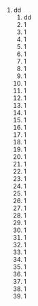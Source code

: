 1. dd
   1. dd
   2. 1
   3. 1
   4. 1
   5. 1
   6. 1
   7. 1
   8. 1
   9. 1
   10. 1
   11. 1
   12. 1
   13. 1
   14. 1
   15. 1
   16. 1
   17. 1
   18. 1
   19. 1
   20. 1
   21. 1
   22. 1
   23. 1
   24. 1
   25. 1
   26. 1
   27. 1
   28. 1
   29. 1
   30. 1
   31. 1
   32. 1
   33. 1
   34. 1
   35. 1
   36. 1
   37. 1
   38. 1
   39. 1
